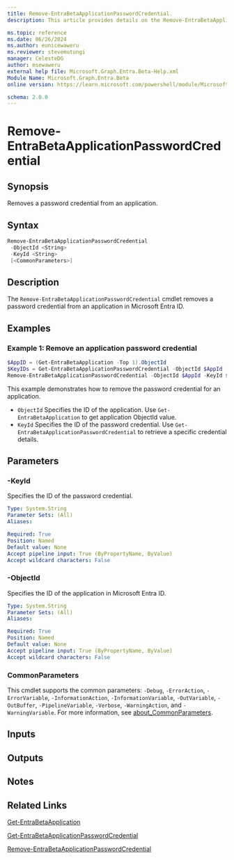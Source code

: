 ```yaml
---
title: Remove-EntraBetaApplicationPasswordCredential.
description: This article provides details on the Remove-EntraBetaApplicationPasswordCredential command.

ms.topic: reference
ms.date: 06/26/2024
ms.author: eunicewaweru
ms.reviewer: stevemutungi
manager: CelesteDG
author: msewaweru
external help file: Microsoft.Graph.Entra.Beta-Help.xml
Module Name: Microsoft.Graph.Entra.Beta
online version: https://learn.microsoft.com/powershell/module/Microsoft.Graph.Entra.Beta/Remove-EntraBetaApplicationPasswordCredential

schema: 2.0.0
---
```


# Remove-EntraBetaApplicationPasswordCredential

## Synopsis

Removes a password credential from an application.

## Syntax

```powershell
Remove-EntraBetaApplicationPasswordCredential 
 -ObjectId <String> 
 -KeyId <String>
 [<CommonParameters>]
```

## Description

The `Remove-EntraBetaApplicationPasswordCredential` cmdlet removes a password credential from an application in Microsoft Entra ID.

## Examples

### Example 1: Remove an application password credential

```powershell
$AppID = (Get-EntraBetaApplication -Top 1).ObjectId
$KeyIDs = Get-EntraBetaApplicationPasswordCredential -ObjectId $AppId
Remove-EntraBetaApplicationPasswordCredential -ObjectId $AppId -KeyId $KeyIds[0].KeyId
```

This example demonstrates how to remove the password credential for an application.

- `ObjectId` Specifies the ID of the application. Use `Get-EntraBetaApplication` to get application ObjectId value.
- `KeyId` Specifies the ID of the password credential. Use `Get-EntraBetaApplicationPasswordCredential` to retrieve a specific credential details.

## Parameters

### -KeyId

Specifies the ID of the password credential.

```yaml
Type: System.String
Parameter Sets: (All)
Aliases:

Required: True
Position: Named
Default value: None
Accept pipeline input: True (ByPropertyName, ByValue)
Accept wildcard characters: False
```

### -ObjectId

Specifies the ID of the application in Microsoft Entra ID.

```yaml
Type: System.String
Parameter Sets: (All)
Aliases:

Required: True
Position: Named
Default value: None
Accept pipeline input: True (ByPropertyName, ByValue)
Accept wildcard characters: False
```

### CommonParameters

This cmdlet supports the common parameters: `-Debug`, `-ErrorAction`, `-ErrorVariable`, `-InformationAction`, `-InformationVariable`, `-OutVariable`, `-OutBuffer`, `-PipelineVariable`, `-Verbose`, `-WarningAction`, and `-WarningVariable`. For more information, see [about_CommonParameters](https://go.microsoft.com/fwlink/?LinkID=113216).

## Inputs

## Outputs

## Notes

## Related Links

[Get-EntraBetaApplication](Get-EntraBetaApplication.md)

[Get-EntraBetaApplicationPasswordCredential](Get-EntraBetaApplicationPasswordCredential.md)

[Remove-EntraBetaApplicationPasswordCredential](Remove-EntraBetaApplicationPasswordCredential.md)
